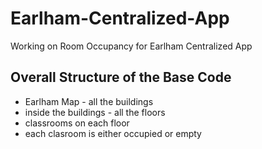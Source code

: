 # Earlham-Centralized-App
Working on Room Occupancy for Earlham Centralized App

## Overall Structure of the Base Code
* Earlham Map - all the buildings  
* inside the buildings - all the floors  
* classrooms on each floor  
* each clasroom is either occupied or empty  
